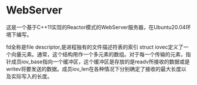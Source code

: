 # WebServer
这是一个基于C++11实现的Reactor模式的WebServer服务器，在Ubuntu20.04环境下编写。


fd全称是file descriptor,是进程独有的文件描述符表的索引
struct iovec定义了一个向量元素。通常，这个结构用作一个多元素的数组。对于每一个传输的元素，指针成员iov_base指向一个缓冲区，这个缓冲区是存放的是readv所接收的数据或是writev将要发送的数据。成员iov_len在各种情况下分别确定了接收的最大长度以及实际写入的长度。